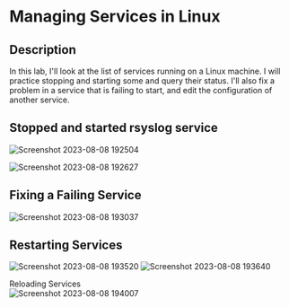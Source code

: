 # Managing Services in Linux




<h2>Description</h2>
In this lab, I'll look at the list of services running on a Linux machine. I will practice stopping and starting some and query their status.
I'll also fix a problem in a service that is failing to start, and edit the configuration of another service.
<br />


<h2>Stopped and started rsyslog service</h2>

![Screenshot 2023-08-08 192504](https://github.com/Aaron504/Managing-Services-in-Linux/assets/141078110/eb69dca1-3db7-4ae1-bbaa-33c98630690a)

![Screenshot 2023-08-08 192627](https://github.com/Aaron504/Managing-Services-in-Linux/assets/141078110/50204bc6-7ef5-4034-87a0-d1f85c4b7ccb)


<h2>Fixing a Failing Service </h2>

![Screenshot 2023-08-08 193037](https://github.com/Aaron504/Managing-Services-in-Linux/assets/141078110/92144dc7-1c1d-4304-af3b-908cefc90dbb)


<h2>Restarting Services</h2>

![Screenshot 2023-08-08 193520](https://github.com/Aaron504/Managing-Services-in-Linux/assets/141078110/6328726f-4fea-4dee-b175-dd99f73ee68c)
![Screenshot 2023-08-08 193640](https://github.com/Aaron504/Managing-Services-in-Linux/assets/141078110/fdde2730-eb10-413e-869a-1ab6016c0b9c)

Reloading Services<br/>
![Screenshot 2023-08-08 194007](https://github.com/Aaron504/Managing-Services-in-Linux/assets/141078110/f4f3cab0-b862-472b-b90e-861cf3c64d0a)


